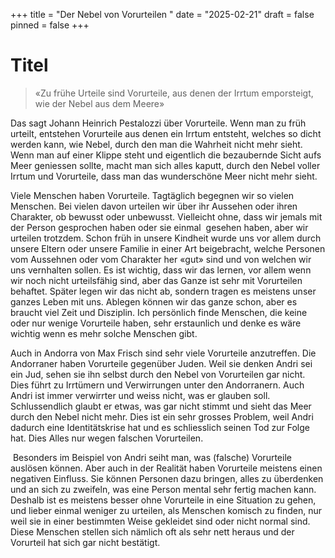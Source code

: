 +++
title = "Der Nebel von Vorurteilen "
date = "2025-02-21"
draft = false
pinned = false
+++
# Titel

> «Zu frühe Urteile sind Vorurteile, aus denen der Irrtum emporsteigt, wie der Nebel aus dem Meere» 

Das sagt Johann Heinrich Pestalozzi über Vorurteile. Wenn man zu früh urteilt, entstehen Vorurteile aus denen ein Irrtum entsteht, welches so dicht werden kann, wie Nebel, durch den man die Wahrheit nicht mehr sieht. Wenn man auf einer Klippe steht und eigentlich die bezaubernde Sicht aufs Meer geniessen sollte, macht man sich alles kaputt, durch den Nebel voller Irrtum und Vorurteile, dass man das wunderschöne Meer nicht mehr sieht.

Viele Menschen haben Vorurteile. Tagtäglich begegnen wir so vielen Menschen. Bei vielen davon urteilen wir über ihr Aussehen oder ihren Charakter, ob bewusst oder unbewusst. Vielleicht ohne, dass wir jemals mit der Person gesprochen haben oder sie einmal  gesehen haben, aber wir urteilen trotzdem. Schon früh in unsere Kindheit wurde uns vor allem durch unsere Eltern oder unsere Familie in einer Art beigebracht, welche Personen vom Aussehnen oder vom Charakter her «gut» sind und von welchen wir uns vernhalten sollen. Es ist wichtig, dass wir das lernen, vor allem wenn wir noch nicht urteilsfähig sind, aber das Ganze ist sehr mit Vorurteilen behaftet. Später legen wir das nicht ab, sondern tragen es meistens unser ganzes Leben mit uns. Ablegen können wir das ganze schon, aber es braucht viel Zeit und Disziplin. Ich persönlich finde Menschen, die keine oder nur wenige Vorurteile haben, sehr erstaunlich und denke es wäre wichtig wenn es mehr solche Menschen gibt. 

Auch in Andorra von Max Frisch sind sehr viele Vorurteile anzutreffen. Die Andorraner haben Vorurteile gegenüber Juden. Weil sie denken Andri sei ein Jud, sehen sie ihn selbst durch den Nebel von Vorurteilen gar nicht. Dies führt zu Irrtümern und Verwirrungen unter den Andorranern. Auch Andri ist immer verwirrter und weiss nicht, was er glauben soll. Schlussendlich glaubt er etwas, was gar nicht stimmt und sieht das Meer durch den Nebel nicht mehr. Dies ist ein sehr grosses Problem, weil Andri dadurch eine Identitätskrise hat und es schliesslich seinen Tod zur Folge hat. Dies Alles nur wegen falschen Vorurteilen. 

 Besonders im Beispiel von Andri seiht man, was (falsche) Vorurteile auslösen können. Aber auch in der Realität haben Vorurteile meistens einen negativen Einfluss. Sie können Personen dazu bringen, alles zu überdenken und an sich zu zweifeln, was eine Person mental sehr fertig machen kann. Deshalb ist es meistens besser ohne Vorurteile in eine Situation zu gehen, und lieber einmal weniger zu urteilen, als Menschen komisch zu finden, nur weil sie in einer bestimmten Weise gekleidet sind oder nicht normal sind. Diese Menschen stellen sich nämlich oft als sehr nett heraus und der Vorurteil hat sich gar nicht bestätigt.
